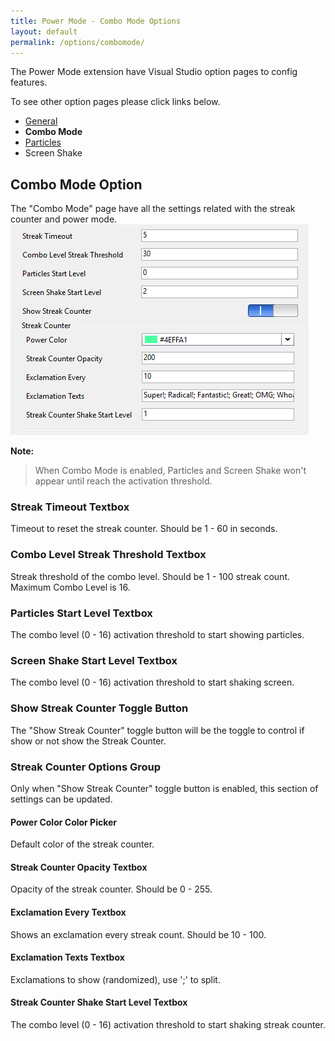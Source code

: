 ```yaml
---
title: Power Mode - Combo Mode Options
layout: default
permalink: /options/combomode/
---
```


The Power Mode extension have Visual Studio option pages to config features.

To see other option pages please click links below.
* [General](general)
* **Combo Mode**
* [Particles](particles)
* Screen Shake

## Combo Mode Option

The "Combo Mode" page have all the settings related with the streak counter and power mode.
![Combo Mode Option Pages](../images/option-combomode.jpg)

**Note:**

> When Combo Mode is enabled, Particles and Screen Shake won't appear until reach the activation threshold.

### **Streak Timeout** Textbox

Timeout to reset the streak counter. Should be 1 - 60 in seconds.

### **Combo Level Streak Threshold** Textbox

Streak threshold of the combo level. Should be 1 - 100 streak count. Maximum Combo Level is 16.

### **Particles Start Level** Textbox

The combo level (0 - 16) activation threshold to start showing particles.

### **Screen Shake Start Level** Textbox

The combo level (0 - 16) activation threshold to start shaking screen.

### **Show Streak Counter** Toggle Button

The "Show Streak Counter" toggle button will be the toggle to control if show or not show the Streak Counter.

### **Streak Counter** Options Group

Only when "Show Streak Counter" toggle button is enabled, this section of settings can be updated.

#### **Power Color** Color Picker

Default color of the streak counter.

#### **Streak Counter Opacity** Textbox

Opacity of the streak counter. Should be 0 - 255.

#### **Exclamation Every** Textbox

Shows an exclamation every streak count. Should be 10 - 100.

#### **Exclamation Texts** Textbox

Exclamations to show (randomized), use ';' to split.

#### **Streak Counter Shake Start Level** Textbox

The combo level (0 - 16) activation threshold to start shaking streak counter.
